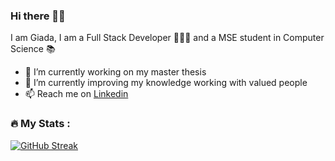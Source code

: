 ### Hi there 👋🏻
I am Giada, I am a Full Stack Developer 👨🏻‍💻 and a MSE student in Computer Science 📚
- 🔭 I’m currently working on my master thesis
- 🌱 I’m currently improving my knowledge working with valued people
- 📫 Reach me on [Linkedin]([https://www.linkedin.com/in/giada-ferrario/])

### 🔥 My Stats :
[![GitHub Streak](https://streak-stats.demolab.com?user=GiadaFerrario)](https://git.io/streak-stats)
<!---[![Top Langs](https://github-readme-stats.vercel.app/api/top-langs/?username=GiadaFerrario&count_private=true&layout=compact)](https://github.com/anuraghazra/github-readme-stats)--->

<!---
**GiadaFerrario/giadaferrario** is a ✨ _special_ ✨ repository because its `README.md` (this file) appears on your GitHub profile.

Here are some ideas to get you started:

- 🔭 I’m currently working on ...
- 🌱 I’m currently learning ...
- 👯 I’m looking to collaborate on ...
- 🤔 I’m looking for help with ...
- 💬 Ask me about ...
- 📫 How to reach me: ...
- 😄 Pronouns: ...
- ⚡ Fun fact: ...


[![Top Langs](https://github-readme-stats.vercel.app/api/top-langs/?username=giadaferrario&layout=compact)](https://github.com/anuraghazra/github-readme-stats)


-->
